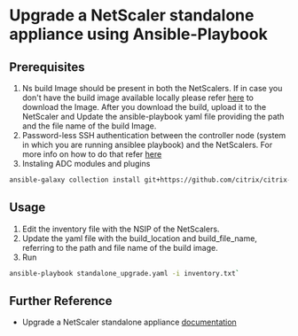 # Upgrade a NetScaler standalone appliance using Ansible-Playbook

## Prerequisites

1. Ns build Image should be present in both the NetScalers. If in case you don't have the build image available locally please refer [here](https://www.citrix.com/downloads/citrix-adc/) to download the Image. After you download the build, upload it to the NetScaler and Update the ansible-playbook yaml file providing the path and the file name of the build Image.
2. Password-less SSH authentication between the controller node (system in which you are running ansiblee playbook) and the NetScalers. For more info on how to do that refer [here](https://github.com/citrix/citrix-adc-ansible-modules#usage)
3. Instaling ADC modules and plugins
```bash
ansible-galaxy collection install git+https://github.com/citrix/citrix-adc-ansible-modules.git#/ansible-collections/adc
```

## Usage

1. Edit the inventory file with the NSIP of the NetScalers.
2. Update the yaml file with the build_location and build_file_name, referring to the path and file name of the build image.
2. Run 
```bash
ansible-playbook standalone_upgrade.yaml -i inventory.txt`
```

## Further Reference

* Upgrade a NetScaler standalone appliance [documentation](https://docs.netscaler.com/en-us/citrix-adc/current-release/upgrade-downgrade-citrix-adc-appliance/upgrade-standalone-appliance.html)
